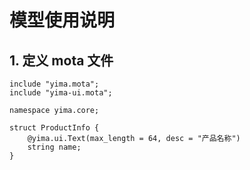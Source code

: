 # 模型使用说明

## 1. 定义 mota 文件

```mota
include "yima.mota";
include "yima-ui.mota";

namespace yima.core;

struct ProductInfo {
    @yima.ui.Text(max_length = 64, desc = "产品名称")
    string name;
}

```